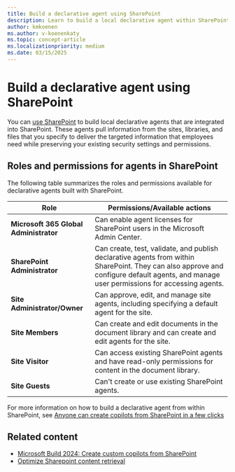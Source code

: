 ```yaml
---
title: Build a declarative agent using SharePoint
description: Learn to build a local declarative agent within SharePoint.
author: kmkoenen
ms.author: v-koenenkaty
ms.topic: concept-article
ms.localizationpriority: medium
ms.date: 03/15/2025
---
```


# Build a declarative agent using SharePoint

You can [use SharePoint](https://microsoft.sharepoint.com/sites/CopilotInfo/SitePages/Custom-Copilots.aspx) to build local declarative agents that are integrated into SharePoint. These agents pull information from the sites, libraries, and files that you specify to deliver the targeted information that employees need while preserving your existing security settings and permissions.

## Roles and permissions for agents in SharePoint

The following table summarizes the roles and permissions available for declarative agents built with SharePoint.

| **Role** | **Permissions/Available actions** |
| -------- | -------- |
| **Microsoft 365 Global Administrator** | Can enable agent licenses for SharePoint users in the Microsoft Admin Center. |
| **SharePoint Administrator** | Can create, test, validate, and publish declarative agents from within SharePoint. They can also approve and configure default agents, and manage user permissions for accessing agents. |
| **Site Administrator/Owner** | Can approve, edit, and manage site agents, including specifying a default agent for the site. |
| **Site Members** | Can create and edit documents in the document library and can create and edit agents for the site. |
| **Site Visitor** | Can access existing SharePoint agents and have read-only permissions for content in the document library. |
| **Site Guests** | Can't create or use existing SharePoint agents. |

For more information on how to build a declarative agent from within SharePoint, see [Anyone can create copilots from SharePoint in a few clicks](https://techcommunity.microsoft.com/blog/spblog/microsoft-build-2024-create-custom-copilots-from-sharepoint/4146527)

## Related content

- [Microsoft Build 2024: Create custom copilots from SharePoint](https://techcommunity.microsoft.com/blog/spblog/microsoft-build-2024-create-custom-copilots-from-sharepoint/4146527)
- [Optimize Sharepoint content retrieval](./optimize-sharepoint-content.md)
